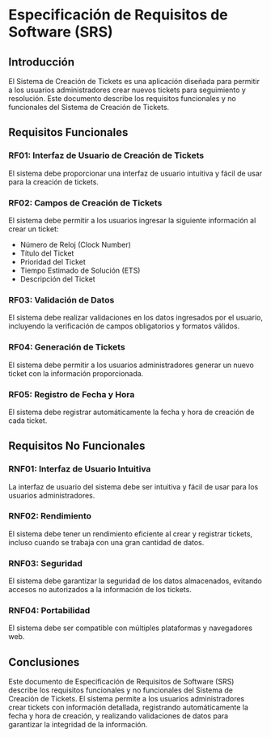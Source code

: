 # Especificación de Requisitos de Software (SRS)

## Introducción
El Sistema de Creación de Tickets es una aplicación diseñada para permitir a los usuarios administradores crear nuevos tickets para seguimiento y resolución. Este documento describe los requisitos funcionales y no funcionales del Sistema de Creación de Tickets.

## Requisitos Funcionales

### RF01: Interfaz de Usuario de Creación de Tickets
El sistema debe proporcionar una interfaz de usuario intuitiva y fácil de usar para la creación de tickets.

### RF02: Campos de Creación de Tickets
El sistema debe permitir a los usuarios ingresar la siguiente información al crear un ticket:
- Número de Reloj (Clock Number)
- Título del Ticket
- Prioridad del Ticket
- Tiempo Estimado de Solución (ETS)
- Descripción del Ticket

### RF03: Validación de Datos
El sistema debe realizar validaciones en los datos ingresados por el usuario, incluyendo la verificación de campos obligatorios y formatos válidos.

### RF04: Generación de Tickets
El sistema debe permitir a los usuarios administradores generar un nuevo ticket con la información proporcionada.

### RF05: Registro de Fecha y Hora
El sistema debe registrar automáticamente la fecha y hora de creación de cada ticket.

## Requisitos No Funcionales

### RNF01: Interfaz de Usuario Intuitiva
La interfaz de usuario del sistema debe ser intuitiva y fácil de usar para los usuarios administradores.

### RNF02: Rendimiento
El sistema debe tener un rendimiento eficiente al crear y registrar tickets, incluso cuando se trabaja con una gran cantidad de datos.

### RNF03: Seguridad
El sistema debe garantizar la seguridad de los datos almacenados, evitando accesos no autorizados a la información de los tickets.

### RNF04: Portabilidad
El sistema debe ser compatible con múltiples plataformas y navegadores web.

## Conclusiones
Este documento de Especificación de Requisitos de Software (SRS) describe los requisitos funcionales y no funcionales del Sistema de Creación de Tickets. El sistema permite a los usuarios administradores crear tickets con información detallada, registrando automáticamente la fecha y hora de creación, y realizando validaciones de datos para garantizar la integridad de la información.
